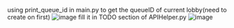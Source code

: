 using print_queue_id in main.py to get the queueID of current lobby(need to create on first)
![image](https://github.com/user-attachments/assets/64b077ba-fb35-4b18-8e42-55182b649b3f)
fill it in TODO section of APIHelper.py
![image](https://github.com/user-attachments/assets/a3d0565e-1164-4aca-bbda-697421afb8fa)
